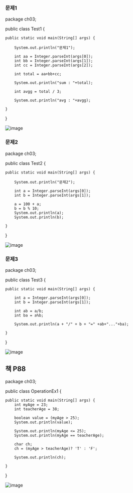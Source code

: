 ### 문제1
package ch03;

public class Test1 {

	public static void main(String[] args) {
	
		System.out.println("문제1");
		
		int aa = Integer.parseInt(args[0]);
		int bb = Integer.parseInt(args[1]);
		int cc = Integer.parseInt(args[2]);
		
		int total = aa+bb+cc;
		
		System.out.println("sum : "+total);
		
		int avgg = total / 3;
		
		System.out.println("avg : "+avgg);
		
	}

}


![image](https://user-images.githubusercontent.com/84062291/118464941-5c561c00-b73c-11eb-9943-2e0cbbb21730.png)


### 문제2
package ch03;

public class Test2 {

	public static void main(String[] args) {
				
		System.out.println("문제2");
		
		int a = Integer.parseInt(args[0]);
		int b = Integer.parseInt(args[1]);
		
		a = 100 + a;
		b = b % 10;
		System.out.println(a);
		System.out.println(b);

	}

}


![image](https://user-images.githubusercontent.com/84062291/118464846-3f214d80-b73c-11eb-8264-794ebab11ac5.png)


### 문제3
package ch03;

public class Test3 {

	public static void main(String[] args) {
		
		int a = Integer.parseInt(args[0]);
		int b = Integer.parseInt(args[1]);
		
		int ab = a/b;
		int ba = a%b;
		
		System.out.println(a + "/" + b + "=" +ab+"..."+ba);

	}

}


![image](https://user-images.githubusercontent.com/84062291/118464784-2f096e00-b73c-11eb-9598-24ea2186f9ba.png)


## 책 P88
package ch03;

public class OperationEx1 {

	public static void main(String[] args) {
		int myAge = 23;
		int teacherAge = 38;
		
		boolean value = (myAge > 25);
		System.out.println(value);
		
		System.out.println(myAge <= 25);
		System.out.println(myAge == teacherAge);
		
		char ch;
		ch = (myAge > teacherAge)? 'T' : 'F';
		
		System.out.println(ch);

	}

}


![image](https://user-images.githubusercontent.com/84062291/118464699-1a2cda80-b73c-11eb-924b-615f5860337b.png)

